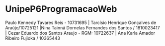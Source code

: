 # UnipeP6ProgramacaoWeb
Paulo Kennedy Tavares Reis - 10731695 | Tarcísio Henrique Gonçalves de Araújo/10725121 |Nina Tainná Dornelas Fernandes dos Santos / 1810023417 | Cezar Eduardo dos Santos Araujo - RGM: 10722637 | 
Ana Karla Amador Ribeiro Fujioka / 10365443
